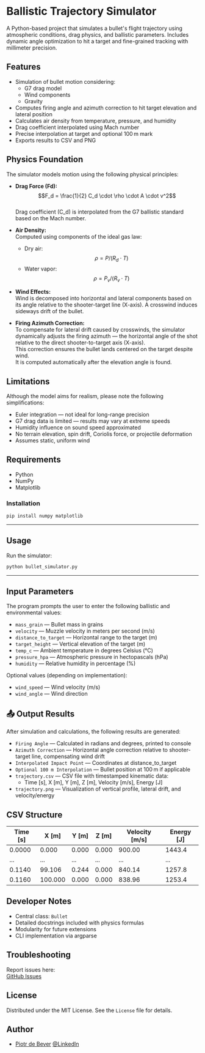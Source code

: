 # Ballistic Trajectory Simulator

A Python-based project that simulates a bullet's flight trajectory using atmospheric conditions, drag physics, and ballistic parameters. Includes dynamic angle optimization to hit a target and fine-grained tracking with millimeter precision.

## Features

- Simulation of bullet motion considering:
  - G7 drag model
  - Wind components
  - Gravity
- Computes firing angle and azimuth correction to hit target elevation and lateral position
- Calculates air density from temperature, pressure, and humidity
- Drag coefficient interpolated using Mach number
- Precise interpolation at target and optional 100 m mark
- Exports results to CSV and PNG

## Physics Foundation

The simulator models motion using the following physical principles:

- **Drag Force (Fd):**  
  $$F_d = \frac{1}{2} C_d \cdot \rho \cdot A \cdot v^2$$  
  Drag coefficient \(C_d\) is interpolated from the G7 ballistic standard based on the Mach number.

- **Air Density:**  
  Computed using components of the ideal gas law:
  - Dry air: 
  $$\rho = P / (R_d \cdot T)$$
  - Water vapor:
  $$\rho = P_v / (R_v \cdot T)$$

- **Wind Effects:**  
  Wind is decomposed into horizontal and lateral components based on its angle relative to the shooter-target line (X-axis). A crosswind induces sideways drift of the bullet.

- **Firing Azimuth Correction:**  
  To compensate for lateral drift caused by crosswinds, the simulator dynamically adjusts the firing azimuth — the horizontal angle of the shot relative to the direct shooter-to-target axis (X-axis).  
  This correction ensures the bullet lands centered on the target despite wind.  
  It is computed automatically after the elevation angle is found.

## Limitations

Although the model aims for realism, please note the following simplifications:

- Euler integration — not ideal for long-range precision
- G7 drag data is limited — results may vary at extreme speeds
- Humidity influence on sound speed approximated
- No terrain elevation, spin drift, Coriolis force, or projectile deformation
- Assumes static, uniform wind

## Requirements

- Python
- NumPy
- Matplotlib

### Installation

```bash
pip install numpy matplotlib
```

---

##  Usage

Run the simulator:

```bash
python bullet_simulator.py
```

---

## Input Parameters

The program prompts the user to enter the following ballistic and environmental values:

- `mass_grain` — Bullet mass in grains
- `velocity` — Muzzle velocity in meters per second (m/s)
- `distance_to_target` — Horizontal range to the target (m)
- `target_height` — Vertical elevation of the target (m)
- `temp_c` — Ambient temperature in degrees Celsius (°C)
- `pressure_hpa` — Atmospheric pressure in hectopascals (hPa)
- `humidity` — Relative humidity in percentage (%)

Optional values (depending on implementation):

- `wind_speed` — Wind velocity (m/s)
- `wind_angle` — Wind direction

## 📤 Output Results

After simulation and calculations, the following results are generated:

- `Firing Angle` — Calculated in radians and degrees, printed to console
- `Azimuth Correction` —  Horizontal angle correction relative to shooter-target line, compensating wind drift
- `Interpolated Impact Point` — Coordinates at distance_to_target
- `Optional 100 m Interpolation` — Bullet position at 100 m if applicable
- `trajectory.csv` — CSV file with timestamped kinematic data:
  - Time [s], X [m], Y [m], Z [m], Velocity [m/s], Energy [J]
- `trajectory.png` — Visualization of vertical profile, lateral drift, and velocity/energy


## CSV Structure

| Time [s] | X [m] | Y [m] | Z [m]   | Velocity [m/s] | Energy [J]  |
|----------|-------|--------|--------|----------------|-------------|
| 0.0000   | 0.000 | 0.000  | 0.000  | 900.00         | 1443.4      |
| ...      | ...   | ...    | ...    | ...            | ...         |
| 0.1140   | 99.106| 0.244  | 0.000  | 840.14         | 1257.8      |
| 0.1160   |100.000| 0.000  | 0.000  | 838.96         | 1253.4      |

## Developer Notes

- Central class: `Bullet`
- Detailed docstrings included with physics formulas
- Modularity for future extensions
- CLI implementation via argparse

## Troubleshooting

Report issues here:  
[GitHub Issues](https://github.com/Daldek/Proca/issues)

## License

Distributed under the MIT License. See the `License` file for details.

## Author

- [Piotr de Bever](https://debever.pl) [@LinkedIn](https://www.linkedin.com/in/piotr-de-bever/)
